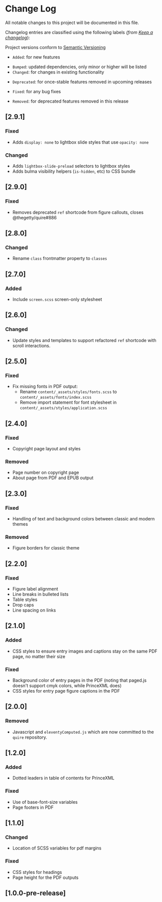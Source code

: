 # Change Log

All notable changes to this project will be documented in this file.

Changelog entries are classified using the following labels _(from [Keep a changelog](https://keepachangelog.com/en/1.0.0/)_):

Project versions conform to [Semantic Versioning](https://semver.org/)

- `Added`: for new features
* `Bumped`: updated dependencies, only minor or higher will be listed
* `Changed`: for changes in existing functionality
- `Deprecated`: for once-stable features removed in upcoming releases
* `Fixed`: for any bug fixes
- `Removed`: for deprecated features removed in this release

## [2.9.1]

### Fixed

- Adds `display: none` to lightbox slide styles that use `opacity: none`

### Changed

- Adds `lightbox-slide-preload` selectors to lightbox styles
- Adds bulma visibility helpers (`is-hidden`, etc) to CSS bundle

## [2.9.0]

### Fixed

- Removes deprecated `ref` shortcode from figure callouts, closes @thegetty/quire#886 

## [2.8.0]

### Changed

- Rename `class` frontmatter property to `classes`

## [2.7.0]

### Added

- Include `screen.scss` screen-only stylesheet

## [2.6.0]

### Changed

- Update styles and templates to support refactored `ref` shortcode with scroll interactions.

## [2.5.0]

### Fixed

- Fix missing fonts in PDF output:
  - Rename `content/_assets/styles/fonts.scss` to `content/_assets/fonts/index.scss`
  - Remove import statement for font stylesheet in `content/_assets/styles/application.scss`

## [2.4.0]

### Fixed

- Copyright page layout and styles

### Removed

- Page number on copyright page 
- About page from PDF and EPUB output

## [2.3.0]

### Fixed

* Handling of text and background colors between classic and modern themes

### Removed

- Figure borders for classic theme

## [2.2.0]

### Fixed

* Figure label alignment
* Line breaks in bulleted lists
* Table styles
* Drop caps
* Line spacing on links

## [2.1.0]

### Added

- CSS styles to ensure entry images and captions stay on the same PDF page, no matter their size

### Fixed

* Background color of entry pages in the PDF (noting that paged.js doesn't support cmyk colors, while PrinceXML does)
* CSS styles for entry page figure captions in the PDF

## [2.0.0]

### Removed

- Javascript and `eleventyComputed.js` which are now committed to the `quire` repository.

## [1.2.0]

### Added

- Dotted leaders in table of contents for PrinceXML

### Fixed

* Use of base-font-size variables
* Page footers in PDF

## [1.1.0]

### Changed

* Location of SCSS variables for pdf margins

### Fixed

* CSS styles for headings
* Page height for the PDF outputs

## [1.0.0-pre-release]
